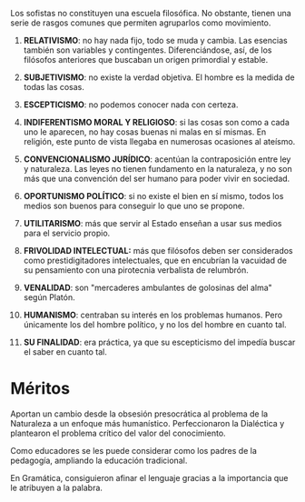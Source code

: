
Los sofistas no constituyen una escuela filosófica. No obstante, tienen una serie de rasgos comunes que permiten agruparlos como movimiento.

1. **RELATIVISMO**: no hay nada fijo, todo se muda y cambia. Las esencias también son variables y contingentes. Diferenciándose, así, de los filósofos anteriores que buscaban un origen primordial y estable.

2. **SUBJETIVISMO**: no existe la verdad objetiva. El hombre es la medida de todas las cosas.

3. **ESCEPTICISMO**: no podemos conocer nada con certeza.

4. **INDIFERENTISMO MORAL Y RELIGIOSO**: si las cosas son como a cada uno le aparecen, no hay cosas buenas ni malas en sí mismas. En religión, este punto de vista llegaba en numerosas ocasiones al ateísmo.

5. **CONVENCIONALISMO JURÍDICO**: acentúan la contraposición entre ley y naturaleza. Las leyes no tienen fundamento en la naturaleza, y no son más que una convención del ser humano para poder vivir en sociedad.

6. **OPORTUNISMO POLÍTICO**: si no existe el bien en sí mismo, todos los medios son buenos para conseguir lo que uno se propone.

7. **UTILITARISMO**: más que servir al Estado enseñan a usar sus medios para el servicio propio.

8. **FRIVOLIDAD INTELECTUAL:** más que filósofos deben ser considerados como prestidigitadores intelectuales, que en encubrían la vacuidad de su pensamiento con una pirotecnia verbalista de relumbrón.

9. **VENALIDAD**: son "mercaderes ambulantes de golosinas del alma" según Platón.

10. **HUMANISMO**: centraban su interés en los problemas humanos. Pero únicamente los del hombre político, y no los del hombre en cuanto tal.

11. **SU FINALIDAD**: era práctica, ya que su escepticismo del impedía buscar el saber en cuanto tal.

# Méritos

Aportan un cambio desde la obsesión presocrática al problema de la Naturaleza a un enfoque más humanístico. Perfeccionaron la Dialéctica y plantearon el problema crítico del valor del conocimiento.

Como educadores se les puede considerar como los padres de la pedagogía, ampliando la educación tradicional.

En Gramática, consiguieron afinar el lenguaje gracias a la importancia que le atribuyen a la palabra.
